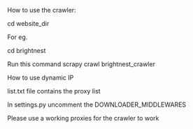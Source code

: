 How to use the crawler:

cd website_dir

For eg.

cd brightnest

Run this command
scrapy crawl brightnest_crawler

How to use dynamic IP

list.txt file contains the proxy list

In settings.py uncomment the DOWNLOADER_MIDDLEWARES

Please use a working proxies for the crawler to work
